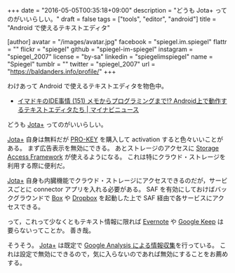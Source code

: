+++
date = "2016-05-05T00:35:18+09:00"
description = "どうも Jota+ ってのがいいらしい。"
draft = false
tags = ["tools", "editor", "android"]
title = "Android で使えるテキストエディタ"

[author]
  avatar = "/images/avatar.jpg"
  facebook = "spiegel.im.spiegel"
  flattr = ""
  flickr = "spiegel"
  github = "spiegel-im-spiegel"
  instagram = "spiegel_2007"
  license = "by-sa"
  linkedin = "spiegelimspiegel"
  name = "Spiegel"
  tumblr = ""
  twitter = "spiegel_2007"
  url = "https://baldanders.info/profile/"
+++

わけあって Android で使えるテキストエディタを物色中。

- [イマドキのIDE事情 (151) メモからプログラミングまで!? Android上で動作するテキストエディタたち | マイナビニュース](http://news.mynavi.jp/column/ide/151/)

どうも [Jota+] ってのがいいらしい。

[Jota+] 自身は無料だが [PRO-KEY](https://play.google.com/store/apps/details?id=jp.sblo.pandora.jota.plus.prokey) を購入して activation すると色々いいことがある。
まず広告表示を無効にできる。
あとストレージのアクセスに [Storage Access Framework](http://developer.android.com/intl/ja/guide/topics/providers/document-provider.html) が使えるようになる。
これは特にクラウド・ストレージを利用する際に便利だ。

[Jota+] 自身も内臓機能でクラウド・ストレージにアクセスできるのだが，サービスごとに connector アプリを入れる必要がある。
SAF を有効にしておけばバックグラウンドで [Box](https://play.google.com/store/apps/details?id=com.box.android) や [Dropbox](https://play.google.com/store/apps/details?id=com.dropbox.android) を起動した上で SAF 経由で各サービスにアクセスできる。

って，これって少なくともテキスト情報に限れば [Evernote](https://play.google.com/store/apps/details?id=com.evernote) や [Google Keep](https://play.google.com/store/apps/details?id=com.google.android.keep) は要らないってことか。
善き哉。

そうそう。
[Jota+] は既定で [Google Analysis による情報収集](https://sites.google.com/site/aquamarinepandora/jotaplusja/privacypolicyja)を行っている。
これは設定で無効にできるので，気に入らないのであれば無効にすることをお薦めする。

[Jota+]: https://play.google.com/store/apps/details?id=jp.sblo.pandora.jota.plus "Jota+ (Text Editor) - Google Play"
